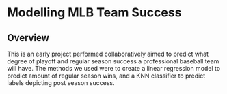 # Modelling MLB Team Success

## Overview 

This is an early project performed collaboratively aimed to predict what degree of playoff and regular season success 
a professional baseball team will have. The methods we used were to create a linear regression model to predict amount 
of regular season wins, and a KNN classifier to predict labels depicting post season success. 
